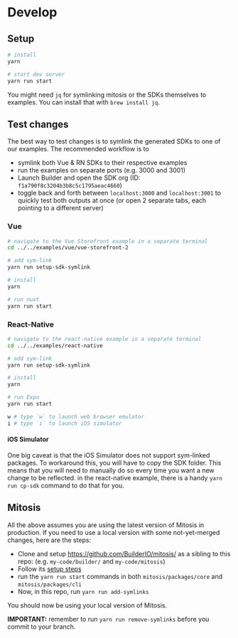 # Develop

## Setup

```bash
# install
yarn

# start dev server
yarn run start
```

You might need `jq` for symlinking mitosis or the SDKs themselves to examples. You can install that with `brew install jq`.

## Test changes

The best way to test changes is to symlink the generated SDKs to one of our examples. The recommended workflow is to

- symlink both Vue & RN SDKs to their respective examples
- run the examples on separate ports (e.g. 3000 and 3001)
- Launch Builder and open the SDK org (ID: `f1a790f8c3204b3b8c5c1795aeac4660`)
- toggle back and forth between `localhost:3000` and `localhost:3001` to quickly test both outputs at once (or open 2 separate tabs, each pointing to a different server)

### Vue

```bash
# navigate to the Vue Storefront example in a separate terminal
cd ../../examples/vue/vue-storefront-2

# add sym-link
yarn run setup-sdk-symlink

# install
yarn

# run nuxt
yarn run start
```

### React-Native

```bash
# navigate to the react-native example in a separate terminal
cd ../../examples/react-native

# add sym-link
yarn run setup-sdk-symlink

# install
yarn

# run Expo
yarn run start

w # type `w` to launch web browser emulator
i # type `i` to launch iOS simulator
```

#### iOS Simulator

One big caveat is that the iOS Simulator does not support sym-linked packages. To workaround this, you will have to copy the SDK folder. This means that you will need to manually do so every time you want a new change to be reflected. in the react-native example, there is a handy `yarn run cp-sdk` command to do that for you.

## Mitosis

All the above assumes you are using the latest version of Mitosis in production. If you need to use a local version with some not-yet-merged changes, here are the steps:

- Clone and setup https://github.com/BuilderIO/mitosis/ as a sibling to this repo: (e.g. `my-code/builder/` and `my-code/mitosis`)
- Follow its [setup steps](https://github.com/BuilderIO/mitosis/blob/main/developer.md)
- run the `yarn run start` commands in both `mitosis/packages/core` and `mitosis/packages/cli`
- Now, in this repo, run `yarn run add-symlinks`

You should now be using your local version of Mitosis.

**IMPORTANT:** remember to run `yarn run remove-symlinks` before you commit to your branch.
